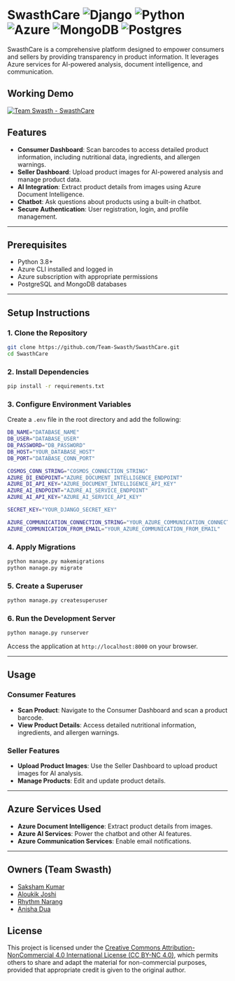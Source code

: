 # SwasthCare ![Django](https://img.shields.io/badge/Django-%23092E20.svg?logo=django&logoColor=white) ![Python](https://img.shields.io/badge/Python-3776AB?logo=python&logoColor=fff) ![Azure](https://img.shields.io/badge/Azure-%230072C6.svg?logo=microsoft-azure&logoColor=white) ![MongoDB](https://img.shields.io/badge/MongoDB-47A248?logo=mongodb&logoColor=white) ![Postgres](https://img.shields.io/badge/postgres-%23316192.svg?style=for-the-badge&logo=postgresql&logoColor=white)

SwasthCare is a comprehensive platform designed to empower consumers and sellers by providing transparency in product information. It leverages Azure services for AI-powered analysis, document intelligence, and communication.

## Working Demo

[![Team Swasth - SwasthCare](https://img.youtube.com/vi/3PDhfSx_l1c/0.jpg)](https://www.youtube.com/watch?v=3PDhfSx_l1c)

## Features

- **Consumer Dashboard**: Scan barcodes to access detailed product information, including nutritional data, ingredients, and allergen warnings.
- **Seller Dashboard**: Upload product images for AI-powered analysis and manage product data.
- **AI Integration**: Extract product details from images using Azure Document Intelligence.
- **Chatbot**: Ask questions about products using a built-in chatbot.
- **Secure Authentication**: User registration, login, and profile management.

---

## Prerequisites

- Python 3.8+
- Azure CLI installed and logged in
- Azure subscription with appropriate permissions
- PostgreSQL and MongoDB databases

---

## Setup Instructions

### 1. Clone the Repository

```bash
git clone https://github.com/Team-Swasth/SwasthCare.git
cd SwasthCare
```

### 2. Install Dependencies

```bash
pip install -r requirements.txt
```

### 3. Configure Environment Variables

Create a `.env` file in the root directory and add the following:

```bash
DB_NAME="DATABASE_NAME"
DB_USER="DATABASE_USER"
DB_PASSWORD="DB_PASSWORD"
DB_HOST="YOUR_DATABASE_HOST"
DB_PORT="DATABASE_CONN_PORT"

COSMOS_CONN_STRING="COSMOS_CONNECTION_STRING"
AZURE_DI_ENDPOINT="AZURE_DOCUMENT_INTELLIGENCE_ENDPOINT"
AZURE_DI_API_KEY="AZURE_DOCUMENT_INTELLIGENCE_API_KEY"
AZURE_AI_ENDPOINT="AZURE_AI_SERVICE_ENDPOINT"
AZURE_AI_API_KEY="AZURE_AI_SERVICE_API_KEY"

SECRET_KEY="YOUR_DJANGO_SECRET_KEY"

AZURE_COMMUNICATION_CONNECTION_STRING="YOUR_AZURE_COMMUNICATION_CONNECTION_STRING"
AZURE_COMMUNICATION_FROM_EMAIL="YOUR_AZURE_COMMUNICATION_FROM_EMAIL"
```

### 4. Apply Migrations

```bash
python manage.py makemigrations
python manage.py migrate
```

### 5. Create a Superuser

```bash
python manage.py createsuperuser
```

### 6. Run the Development Server

```bash
python manage.py runserver
```

Access the application at `http://localhost:8000` on your browser.

---

## Usage

### Consumer Features

- **Scan Product**: Navigate to the Consumer Dashboard and scan a product barcode.
- **View Product Details**: Access detailed nutritional information, ingredients, and allergen warnings.

### Seller Features

- **Upload Product Images**: Use the Seller Dashboard to upload product images for AI analysis.
- **Manage Products**: Edit and update product details.

---

## Azure Services Used

- **Azure Document Intelligence**: Extract product details from images.
- **Azure AI Services**: Power the chatbot and other AI features.
- **Azure Communication Services**: Enable email notifications.

---

## Owners (Team Swasth)

- [Saksham Kumar](https://github.com/Polymath-Saksh)
- [Aloukik Joshi](https://github.com/aloukikjoshi)
- [Rhythm Narang](https://github.com/rhythmnarang1)
- [Anisha Dua](https://github.com/anishadua)

## License

This project is licensed under the [Creative Commons Attribution-NonCommercial 4.0 International License (CC BY-NC 4.0)](LICENSE), which permits others to share and adapt the material for non-commercial purposes, provided that appropriate credit is given to the original author.
